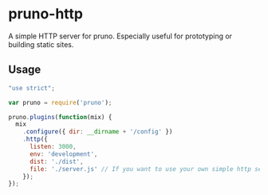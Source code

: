 # pruno-http

A simple HTTP server for pruno. Especially useful for prototyping or building static sites.

## Usage

```js
"use strict";

var pruno = require('pruno');

pruno.plugins(function(mix) {
  mix
    .configure({ dir: __dirname + '/config' })
    .http({
      listen: 3000,
      env: 'development',
      dist: './dist',
      file: './server.js' // If you want to use your own simple http server.
    });
});
```
